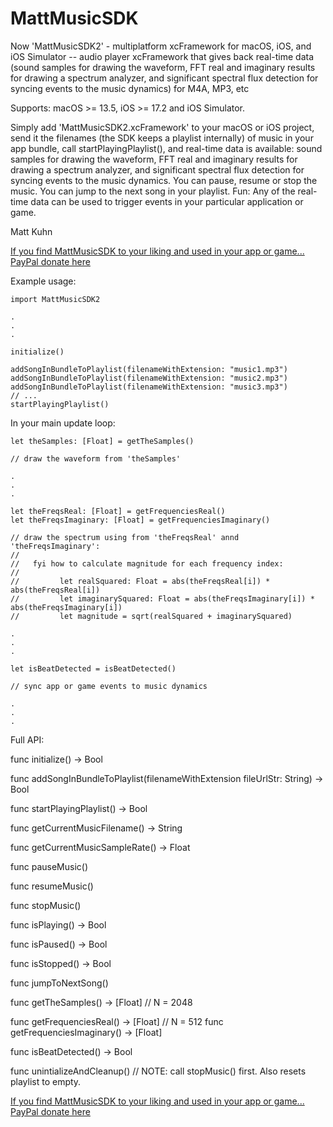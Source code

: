 # MattMusicSDK

Now 'MattMusicSDK2' - multiplatform xcFramework for macOS, iOS, and iOS Simulator -- audio player xcFramework that gives back real-time data (sound samples for drawing the waveform, FFT real and imaginary results for drawing a spectrum analyzer, and significant spectral flux detection for syncing events to the music dynamics) for M4A, MP3, etc

Supports: macOS >= 13.5, iOS >= 17.2 and iOS Simulator.

Simply add 'MattMusicSDK2.xcFramework' to your macOS or iOS project, send it the filenames (the SDK keeps a playlist internally) of music in your app bundle, call startPlayingPlaylist(), and real-time data is available: sound samples for drawing the waveform, FFT real and imaginary results for drawing a spectrum analyzer, and significant spectral flux detection for syncing events to the music dynamics. You can pause, resume or stop the music. You can jump to the next song in your playlist. Fun: Any of the real-time data can be used to trigger events in your particular application or game.

Matt Kuhn

[If you find MattMusicSDK to your liking and used in your app or game... PayPal donate here](https://www.paypal.com/donate/?hosted_button_id=H3B7779F7KQMW)


Example usage:

    import MattMusicSDK2
 
    .
    .
    .

    initialize()
    
    addSongInBundleToPlaylist(filenameWithExtension: "music1.mp3")
    addSongInBundleToPlaylist(filenameWithExtension: "music2.mp3")
    addSongInBundleToPlaylist(filenameWithExtension: "music3.mp3")
    // ...
    startPlayingPlaylist()
    

In your main update loop:

    let theSamples: [Float] = getTheSamples() 
    
    // draw the waveform from 'theSamples'
    
    .
    .
    .
   
    let theFreqsReal: [Float] = getFrequenciesReal()
    let theFreqsImaginary: [Float] = getFrequenciesImaginary()
    
    // draw the spectrum using from 'theFreqsReal' annd 'theFreqsImaginary':
    //
    //   fyi how to calculate magnitude for each frequency index:
    //
    //         let realSquared: Float = abs(theFreqsReal[i]) * abs(theFreqsReal[i])
    //         let imaginarySquared: Float = abs(theFreqsImaginary[i]) * abs(theFreqsImaginary[i])
    //         let magnitude = sqrt(realSquared + imaginarySquared)

    .
    .
    .
    
    let isBeatDetected = isBeatDetected()
    
    // sync app or game events to music dynamics
    
    .
    .
    .
    

Full API:

func initialize() -> Bool

func addSongInBundleToPlaylist(filenameWithExtension fileUrlStr: String) -> Bool 

func startPlayingPlaylist() -> Bool

func getCurrentMusicFilename() -> String

func getCurrentMusicSampleRate() -> Float

func pauseMusic()

func resumeMusic()

func stopMusic()
 
func isPlaying() -> Bool

func isPaused() -> Bool

func isStopped() -> Bool

func jumpToNextSong() 

func getTheSamples() -> [Float] // N = 2048

func getFrequenciesReal() -> [Float]  // N = 512
func getFrequenciesImaginary() -> [Float]  

func isBeatDetected() -> Bool 

func unintializeAndCleanup() // NOTE: call stopMusic() first. Also resets playlist to empty.

[If you find MattMusicSDK to your liking and used in your app or game... PayPal donate here](https://www.paypal.com/donate/?hosted_button_id=H3B7779F7KQMW)
 
